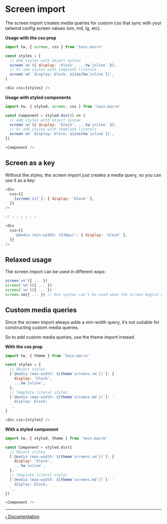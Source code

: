 # Screen import

The screen import creates media queries for custom css that sync with your tailwind config screen values (sm, md, lg, etc).

**Usage with the css prop**

```js
import tw, { screen, css } from 'twin.macro'

const styles = [
  // Add styles with object syntax
  screen`sm`({ display: 'block', ...tw`inline` }),
  // Or add styles with template literals
  screen`md``display: block; ${css(tw`inline`)}`,
]

<div css={styles} />
```

**Usage with styled components**

```js
import tw, { styled, screen, css } from 'twin.macro'

const Component = styled.div(() => [
  // Add styles with object syntax
  screen`sm`({ display: 'block', ...tw`inline` }),
  // Or add styles with template literals
  screen`md``display: block; ${css(tw`inline`)}`,
])

<Component />
```

## Screen as a key

Without the styles, the screen import just creates a media query, so you can use it as a key:

```js
<div
  css={{
    [screen`2xl`]: { display: 'block' },
  }}
/>

// ↓ ↓ ↓ ↓ ↓ ↓

<div
  css={{
    '@media (min-width: 1536px)': { display: 'block' },
  }}
/>
```

## Relaxed usage

The screen import can be used in different ways:

```js
screen`sm`({ ... })
screen('sm')({ ... })
screen(`sm`)({ ... })
screen.sm({ ... }) // Dot syntax can’t be used when the screen begins with a number, eg: screen.2xl
```

## Custom media queries

Since the screen import always adds a min-width query, it’s not suitable for constructing custom media queries.

So to add custom media queries, use the theme import instead.

**With the css prop**

```js
import tw, { theme } from 'twin.macro'

const styles = {
  // Object styles
  [`@media (max-width: ${theme`screens.sm`})`]: {
    display: 'block',
    ...tw`inline`,
  },
  // Template literal styles
  [`@media (max-width: ${theme`screens.md`})`]: `
    display: block;
  `,
}

<div css={styles} />
```

**With a styled component**

```js
import tw, { styled, theme } from 'twin.macro'

const Component = styled.div({
  // Object styles
  [`@media (max-width: ${theme`screens.sm`})`]: {
    display: 'block',
    ...tw`inline`,
  },
  // Template literal styles
  [`@media (max-width: ${theme`screens.md`})`]: `
    display: block;
  `,
})

<Component />
```

---

[&lsaquo; Documentation](https://github.com/ben-rogerson/twin.macro/blob/master/docs/index.md)
